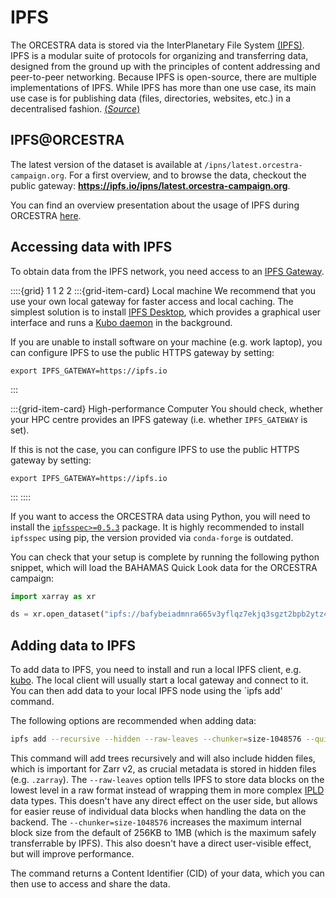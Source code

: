 # IPFS

The ORCESTRA data is stored via the InterPlanetary File System [(IPFS)](https://docs.ipfs.tech/concepts/what-is-ipfs/).
IPFS is a modular suite of protocols for organizing and transferring data, designed from the ground up with the principles of content addressing and peer-to-peer networking.
Because IPFS is open-source, there are multiple implementations of IPFS.
While IPFS has more than one use case, its main use case is for publishing data (files, directories, websites, etc.) in a decentralised fashion.
[(*Source*)](https://docs.ipfs.tech/concepts/what-is-ipfs/#defining-ipfs)

## IPFS@ORCESTRA

The latest version of the dataset is available at `/ipns/latest.orcestra-campaign.org`.
For a first overview, and to browse the data, checkout the public gateway: **https://ipfs.io/ipns/latest.orcestra-campaign.org**.


You can find an overview presentation about the usage of IPFS during ORCESTRA [here](https://orcestra-campaign.github.io/ipfs_intro/#/title-slide).

## Accessing data with IPFS

To obtain data from the IPFS network, you need access to an [IPFS Gateway](https://docs.ipfs.tech/concepts/ipfs-gateway).

::::{grid} 1 1 2 2
:::{grid-item-card} Local machine
We recommend that you use your own local gateway for faster access and local caching.
The simplest solution is to install [IPFS Desktop](https://docs.ipfs.tech/install/ipfs-desktop/), which provides a graphical user interface and runs a [Kubo daemon](https://docs.ipfs.tech/install/command-line/) in the background.

If you are unable to install software on your machine (e.g. work laptop), you can configure IPFS to use the public HTTPS gateway by setting:
```
export IPFS_GATEWAY=https://ipfs.io
```
:::

:::{grid-item-card} High-performance Computer
You should check, whether your HPC centre provides an IPFS gateway (i.e. whether `IPFS_GATEWAY` is set).

If this is not the case, you can configure IPFS to use the public HTTPS gateway by setting:
```
export IPFS_GATEWAY=https://ipfs.io
```
:::
::::

If you want to access the ORCESTRA data using Python, you will need to install the [`ipfsspec>=0.5.3`](http://pypi.org/project/ipfsspec/) package.
It is highly recommended to install `ipfsspec` using pip, the version provided via `conda-forge` is outdated.

You can check that your setup is complete by running the following python snippet, which will load the BAHAMAS Quick Look data for the ORCESTRA campaign:
```py
import xarray as xr

ds = xr.open_dataset("ipfs://bafybeiadmnra665v3yflqz7ekjq3sgzt2bpb2ytz4dsu34ggf3gxd2nn5m", engine="zarr")
```

## Adding data to IPFS

To add data to IPFS, you need to install and run a local IPFS client, e.g. [kubo](https://docs.ipfs.tech/install/command-line/).
The local client will usually start a local gateway and connect to it.
You can then add data to your local IPFS node using the `ipfs add' command.

The following options are recommended when adding data:
```sh
ipfs add --recursive --hidden --raw-leaves --chunker=size-1048576 --quieter </path/to/data>
```
This command will add trees recursively and will also include hidden files, which is important for Zarr v2, as crucial metadata is stored in hidden files (e.g. `.zarray`).
The `--raw-leaves` option tells IPFS to store data blocks on the lowest level in a raw format instead of wrapping them in more complex [IPLD](https://ipld.io) data types.
This doesn't have any direct effect on the user side, but allows for easier reuse of individual data blocks when handling the data on the backend.
The `--chunker=size-1048576` increases the maximum internal block size from the default of 256KB to 1MB (which is the maximum safely transferrable by IPFS). This also doesn't have a direct user-visible effect, but will improve performance.

The command returns a Content Identifier (CID) of your data, which you can then use to access and share the data.
